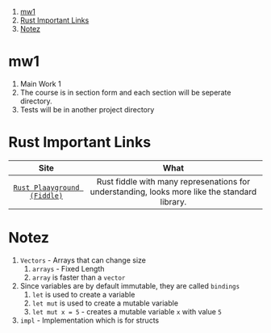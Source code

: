 
1. [mw1](#mw1)
2. [Rust Important Links](#rust-important-links)
3. [Notez](#notez)


# mw1

1. Main Work 1
2. The course is in section form and each section will be seperate directory. 
3. Tests will be in another project directory

# Rust Important Links 

Site | What 
:--: | :--:
[`Rust Plaayground (Fiddle)`](https://play.rust-lang.org/) | Rust fiddle with many represenations for understanding, looks more like the standard library.

# Notez 

1. `Vectors` - Arrays that can change size 
   1. `arrays` - Fixed Length
   2. `array` is faster than a `vector`
2. Since variables are by default immutable, they are called `bindings`
   1. `let` is used to create a variable   
   2. `let mut` is used to create a mutable variable
   3. `let mut x = 5` - creates a mutable variable `x` with value `5`
3. `impl` - Implementation which is for structs
